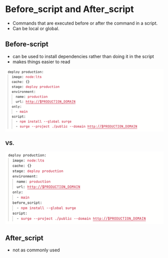 # Before_script and After_script

- Commands that are executed before or after the command in a script.
- Can be local or global.

## Before-script

- can be used to install dependencies rather than doing it in the script
- makes things easier to read

![](../Images/vs.png)

### VS.

![](../Images/beforescript.png)

## After_script

- not as commonly used